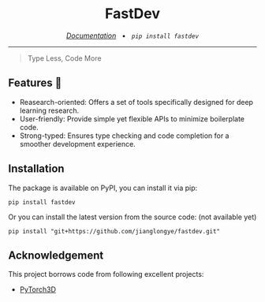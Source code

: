 <h1 align="center">FastDev</h1>

<p align="center">
    <em><a href="https://fastdev.jianglongye.com">Documentation</a></em>
    &nbsp;&nbsp;&bull;&nbsp;&nbsp;
    <em><code>pip install fastdev</code></em>
</p>

---

> Type Less, Code More

## Features 🌟

- Reasearch-oriented: Offers a set of tools specifically designed for deep learning research.
- User-friendly: Provide simple yet flexible APIs to minimize boilerplate code.
- Strong-typed: Ensures type checking and code completion for a smoother development experience.

## Installation

The package is available on PyPI, you can install it via pip:

```shell
pip install fastdev
```

Or you can install the latest version from the source code: (not available yet)

```shell
pip install "git+https://github.com/jianglongye/fastdev.git"
```

## Acknowledgement

This project borrows code from following excellent projects:

- [PyTorch3D](https://github.com/facebookresearch/pytorch3d)
